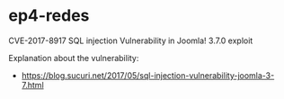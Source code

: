 # ep4-redes
CVE-2017-8917 SQL injection Vulnerability in Joomla! 3.7.0 exploit 

Explanation about the vulnerability:
- https://blog.sucuri.net/2017/05/sql-injection-vulnerability-joomla-3-7.html
